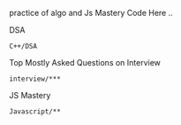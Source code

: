 practice of algo and Js Mastery Code Here ..






DSA 

```
C++/DSA
```

Top Mostly Asked Questions on Interview 

```
interview/***
```

JS Mastery 

```
Javascript/**
```